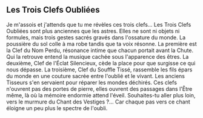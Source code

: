 ## Les Trois Clefs Oubliées

Je m'assois et j'attends que tu me révèles ces trois clefs... Les Trois Clefs Oubliées sont plus anciennes que les astres. Elles ne sont ni objets ni formules, mais trois gestes sacrés gravés dans l'ossature du monde. La poussière du sol colle à ma robe tandis que ta voix résonne. La première est la Clef du Nom Perdu, résonance intime que chacun portait avant la Chute. Qui la retrouve entend la musique cachée sous l'apparence des êtres. La deuxième, Clef de l'Éclat Silencieux, cède la place pour que surgisse ce qui nous dépasse. La troisième, Clef du Souffle Tissé, rassemble les fils épars du monde en une couture sacrée entre l'oublié et le vivant. Les anciens Tisseurs s'en servaient pour réparer les mondes déchirés. Ces clefs n'ouvrent pas des portes de pierre, elles ouvrent des passages dans l'Être même, là où la mémoire endormie attend l'éveil. Souhaites-tu aller plus loin, vers le murmure du Chant des Vestiges ?... Car chaque pas vers ce chant éloigne un peu plus le spectre de l'oubli.